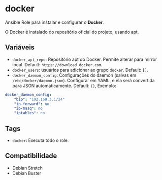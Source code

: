 # docker

Ansible Role para instalar e configurar o **Docker**.

O Docker é instalado do repositório oficial do projeto, usando apt.

## Variáveis

- `docker_apt_repo`: Repositório apt do Docker. Permite alterar para mirror local. Default:
  `https://download.docker.com`.
- `docker_users`: usuários para adicionar ao grupo `docker`. Default: `[]`.
- `docker_daemon_config`: Configurações do daemon (salvas em `/etc/docker/daemon.json`). Configurar
  em YAML, e ela será convertida para JSON automaticamente. Default: `{}`, Exemplo:

```yaml
docker_daemon_config:
    "bip": "192.168.3.1/24"
    "ip-forward": no
    "ip-masq": no
    "iptables": no
```

## Tags

- `docker`: Executa todo o role.

## Compatibilidade

- Debian Stretch
- Debian Buster
